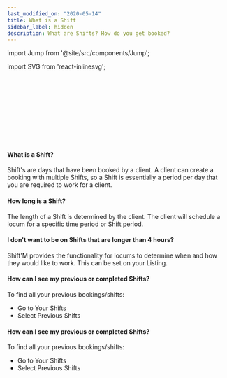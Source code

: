 ```yaml
---
last_modified_on: "2020-05-14"
title: What is a Shift
sidebar_label: hidden
description: What are Shifts? How do you get booked?
---
```


import Jump from '@site/src/components/Jump';

import SVG from 'react-inlinesvg';

<SVG src="/img/shutterstock_1746423416-min.svg" />

#### What is a Shift?
Shift's are days that have been booked by a client. A client can create a booking with multiple Shifts, so a Shift is essentially a period per day that you are required to work for a client.

#### How long is a Shift?
The length of a Shift is determined by the client. The client will schedule a locum for a specific time period or Shift period.

#### I don't want to be on Shifts that are longer than 4 hours?
Shift'M provides the functionality for locums to determine when and how they would like to work. This can be set on your Listing.

#### How can I see my previous or completed Shifts?
To find all your previous bookings/shifts:

* Go to Your Shifts
* Select Previous Shifts

#### How can I see my previous or completed Shifts?
To find all your previous bookings/shifts:

* Go to Your Shifts
* Select Previous Shifts
